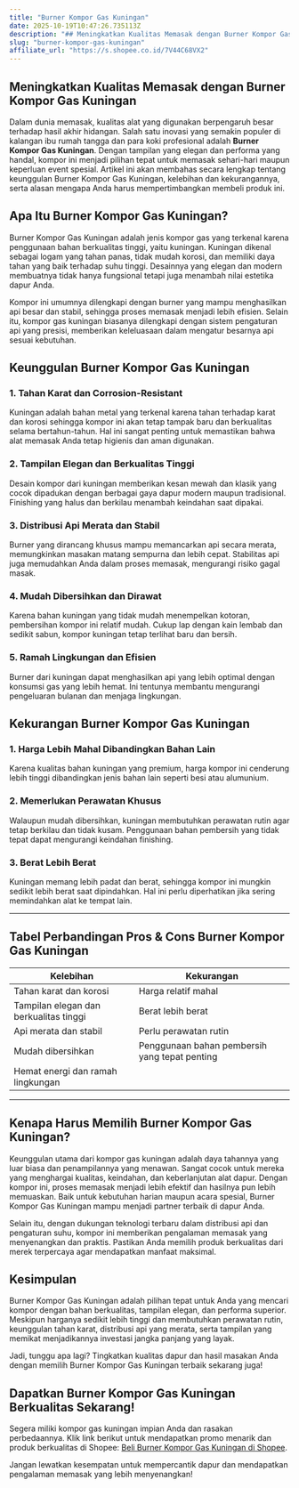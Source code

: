 ```yaml
---
title: "Burner Kompor Gas Kuningan"
date: 2025-10-19T10:47:26.735113Z
description: "## Meningkatkan Kualitas Memasak dengan Burner Kompor Gas Kuningan..."
slug: "burner-kompor-gas-kuningan"
affiliate_url: "https://s.shopee.co.id/7V44C68VX2"
---
```

## Meningkatkan Kualitas Memasak dengan Burner Kompor Gas Kuningan

Dalam dunia memasak, kualitas alat yang digunakan berpengaruh besar terhadap hasil akhir hidangan. Salah satu inovasi yang semakin populer di kalangan ibu rumah tangga dan para koki profesional adalah **Burner Kompor Gas Kuningan**. Dengan tampilan yang elegan dan performa yang handal, kompor ini menjadi pilihan tepat untuk memasak sehari-hari maupun keperluan event spesial. Artikel ini akan membahas secara lengkap tentang keunggulan Burner Kompor Gas Kuningan, kelebihan dan kekurangannya, serta alasan mengapa Anda harus mempertimbangkan membeli produk ini.

## Apa Itu Burner Kompor Gas Kuningan?

Burner Kompor Gas Kuningan adalah jenis kompor gas yang terkenal karena penggunaan bahan berkualitas tinggi, yaitu kuningan. Kuningan dikenal sebagai logam yang tahan panas, tidak mudah korosi, dan memiliki daya tahan yang baik terhadap suhu tinggi. Desainnya yang elegan dan modern membuatnya tidak hanya fungsional tetapi juga menambah nilai estetika dapur Anda.

Kompor ini umumnya dilengkapi dengan burner yang mampu menghasilkan api besar dan stabil, sehingga proses memasak menjadi lebih efisien. Selain itu, kompor gas kuningan biasanya dilengkapi dengan sistem pengaturan api yang presisi, memberikan keleluasaan dalam mengatur besarnya api sesuai kebutuhan.

## Keunggulan Burner Kompor Gas Kuningan

### 1. Tahan Karat dan Corrosion-Resistant

Kuningan adalah bahan metal yang terkenal karena tahan terhadap karat dan korosi sehingga kompor ini akan tetap tampak baru dan berkualitas selama bertahun-tahun. Hal ini sangat penting untuk memastikan bahwa alat memasak Anda tetap higienis dan aman digunakan.

### 2. Tampilan Elegan dan Berkualitas Tinggi

Desain kompor dari kuningan memberikan kesan mewah dan klasik yang cocok dipadukan dengan berbagai gaya dapur modern maupun tradisional. Finishing yang halus dan berkilau menambah keindahan saat dipakai.

### 3. Distribusi Api Merata dan Stabil

Burner yang dirancang khusus mampu memancarkan api secara merata, memungkinkan masakan matang sempurna dan lebih cepat. Stabilitas api juga memudahkan Anda dalam proses memasak, mengurangi risiko gagal masak.

### 4. Mudah Dibersihkan dan Dirawat

Karena bahan kuningan yang tidak mudah menempelkan kotoran, pembersihan kompor ini relatif mudah. Cukup lap dengan kain lembab dan sedikit sabun, kompor kuningan tetap terlihat baru dan bersih.

### 5. Ramah Lingkungan dan Efisien

Burner dari kuningan dapat menghasilkan api yang lebih optimal dengan konsumsi gas yang lebih hemat. Ini tentunya membantu mengurangi pengeluaran bulanan dan menjaga lingkungan.

## Kekurangan Burner Kompor Gas Kuningan

### 1. Harga Lebih Mahal Dibandingkan Bahan Lain

Karena kualitas bahan kuningan yang premium, harga kompor ini cenderung lebih tinggi dibandingkan jenis bahan lain seperti besi atau alumunium.

### 2. Memerlukan Perawatan Khusus

Walaupun mudah dibersihkan, kuningan membutuhkan perawatan rutin agar tetap berkilau dan tidak kusam. Penggunaan bahan pembersih yang tidak tepat dapat mengurangi keindahan finishing.

### 3. Berat Lebih Berat

Kuningan memang lebih padat dan berat, sehingga kompor ini mungkin sedikit lebih berat saat dipindahkan. Hal ini perlu diperhatikan jika sering memindahkan alat ke tempat lain.

---

## Tabel Perbandingan Pros & Cons Burner Kompor Gas Kuningan

| Kelebihan                               | Kekurangan                                         |
|-----------------------------------------|---------------------------------------------------|
| Tahan karat dan korosi                | Harga relatif mahal                              |
| Tampilan elegan dan berkualitas tinggi | Berat lebih berat                              |
| Api merata dan stabil                   | Perlu perawatan rutin                          |
| Mudah dibersihkan                      | Penggunaan bahan pembersih yang tepat penting   |
| Hemat energi dan ramah lingkungan     |                                                 |

---

## Kenapa Harus Memilih Burner Kompor Gas Kuningan?

Keunggulan utama dari kompor gas kuningan adalah daya tahannya yang luar biasa dan penampilannya yang menawan. Sangat cocok untuk mereka yang menghargai kualitas, keindahan, dan keberlanjutan alat dapur. Dengan kompor ini, proses memasak menjadi lebih efektif dan hasilnya pun lebih memuaskan. Baik untuk kebutuhan harian maupun acara spesial, Burner Kompor Gas Kuningan mampu menjadi partner terbaik di dapur Anda.

Selain itu, dengan dukungan teknologi terbaru dalam distribusi api dan pengaturan suhu, kompor ini memberikan pengalaman memasak yang menyenangkan dan praktis. Pastikan Anda memilih produk berkualitas dari merek terpercaya agar mendapatkan manfaat maksimal.

## Kesimpulan

Burner Kompor Gas Kuningan adalah pilihan tepat untuk Anda yang mencari kompor dengan bahan berkualitas, tampilan elegan, dan performa superior. Meskipun harganya sedikit lebih tinggi dan membutuhkan perawatan rutin, keunggulan tahan karat, distribusi api yang merata, serta tampilan yang memikat menjadikannya investasi jangka panjang yang layak.

Jadi, tunggu apa lagi? Tingkatkan kualitas dapur dan hasil masakan Anda dengan memilih Burner Kompor Gas Kuningan terbaik sekarang juga!

## Dapatkan Burner Kompor Gas Kuningan Berkualitas Sekarang!

Segera miliki kompor gas kuningan impian Anda dan rasakan perbedaannya. Klik link berikut untuk mendapatkan promo menarik dan produk berkualitas di Shopee: [Beli Burner Kompor Gas Kuningan di Shopee](https://s.shopee.co.id/7V44C68VX2).

Jangan lewatkan kesempatan untuk mempercantik dapur dan mendapatkan pengalaman memasak yang lebih menyenangkan!